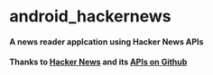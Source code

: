 # android_hackernews
#### A news reader applcation using Hacker News APIs
#### Thanks to [Hacker News](https://news.ycombinator.com/) and its [APIs on Github](https://github.com/HackerNews/API)
